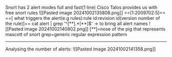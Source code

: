 Snort has 2 alert modes full and fast(1 line)
Cisco Talos provides us with free snort rules
![[Pasted image 20241002135808.png]]
==[1:2009702:5]==
==[ what triggers the alert(e.g rules):rule id:revision id(version number of the rule)]==
cat alert | grep '^\[\*\*\].*\[\*\*\]$'   -> to bring all alert names
![[Pasted image 20241002140802.png]]
\[\*\*\]=nose of the pig that represents mascott of snort
grep=generic regular expression pattern
***
Analysing the number of alerts:
![[Pasted image 20241002141358.png]]




